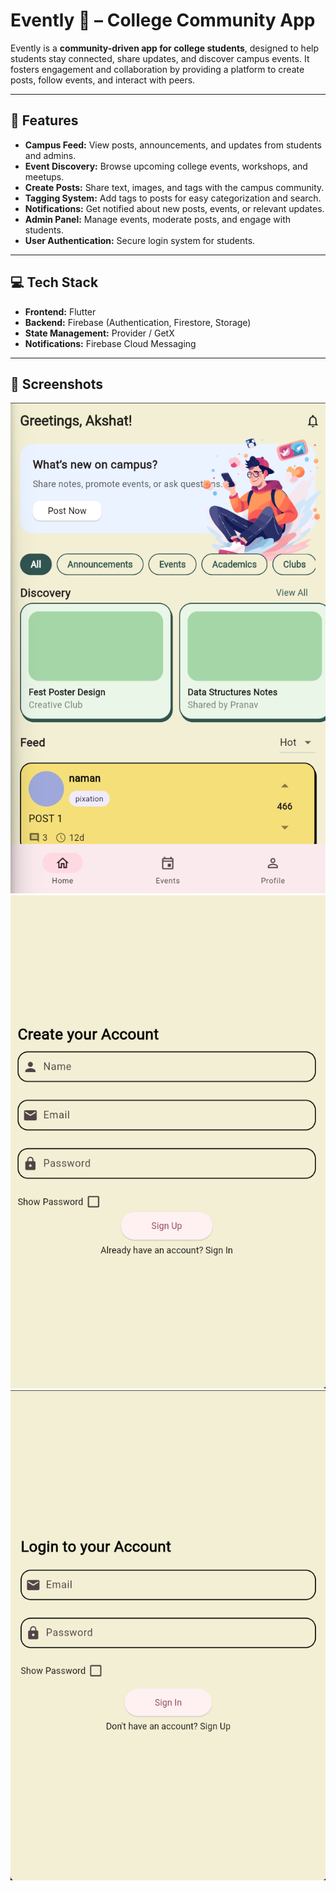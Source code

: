 # Evently 🎉 – College Community App

Evently is a **community-driven app for college students**, designed to help students stay connected, share updates, and discover campus events. It fosters engagement and collaboration by providing a platform to create posts, follow events, and interact with peers.  

---

## 📝 Features

- **Campus Feed:** View posts, announcements, and updates from students and admins.  
- **Event Discovery:** Browse upcoming college events, workshops, and meetups.  
- **Create Posts:** Share text, images, and tags with the campus community.  
- **Tagging System:** Add tags to posts for easy categorization and search.  
- **Notifications:** Get notified about new posts, events, or relevant updates.  
- **Admin Panel:** Manage events, moderate posts, and engage with students.  
- **User Authentication:** Secure login system for students.  

---

## 💻 Tech Stack

- **Frontend:** Flutter  
- **Backend:** Firebase (Authentication, Firestore, Storage)  
- **State Management:** Provider / GetX  
- **Notifications:** Firebase Cloud Messaging  

---

## 📸 Screenshots

![alt text](image.png)  ![alt text](image-1.png)  ![alt text](image-2.png)

